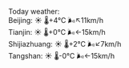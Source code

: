 Today weather:  
Beijing: ☀️ 🌡️+4°C 🌬️↖11km/h  
Tianjin: ☀️ 🌡️+0°C 🌬️←15km/h  
Shijiazhuang: ☀️ 🌡️+2°C 🌬️↙7km/h  
Tangshan: ☀️ 🌡️-0°C 🌬️←15km/h  
